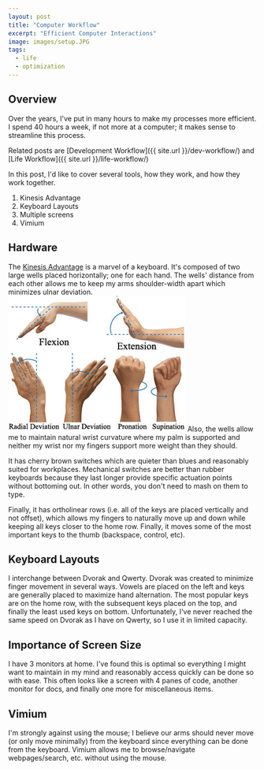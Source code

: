 ```yaml
---
layout: post
title: "Computer Workflow"
excerpt: "Efficient Computer Interactions"
image: images/setup.JPG
tags: 
  - life
  - optimization
---
```


## Overview
Over the years, I've put in many hours to make my processes more efficient. I spend 40 hours a week, if not more
at a computer; it makes sense to streamline this process.

Related posts are [Development Workflow]({{ site.url }}/dev-workflow/) and [Life Workflow]({{ site.url }}/life-workflow/)

In this post, I'd like to cover several tools, how they work, and how they work together.

1. Kinesis Advantage
2. Keyboard Layouts
3. Multiple screens
4. Vimium

## Hardware
The [Kinesis Advantage](https://kinesis-ergo.com/shop/advantage2/) is a marvel of a keyboard. It's composed of
two large wells placed horizontally; one for each hand. The wells' distance from each other allows me to keep my
arms shoulder-width apart which minimizes ulnar deviation. ![ulnar deviation](images/comp-workflow/wrist.png)
Also, the wells allow me to maintain natural wrist curvature where my palm is supported and neither my wrist nor
my fingers support more weight than they should.

It has cherry brown switches which are quieter than blues and reasonably suited for workplaces. Mechanical
switches are better than rubber keyboards because they last longer provide specific actuation points without
bottoming out. In other words, you don't need to mash on them to type. 

Finally, it has ortholinear rows (i.e. all of the keys are placed vertically and not offset), which allows my fingers
to naturally move up and down while keeping all keys closer to the home row. Finally, it moves some of the most
important keys to the thumb (backspace, control, etc).


## Keyboard Layouts
I interchange between Dvorak and Qwerty. Dvorak was created to minimize finger movement in several ways. Vowels are placed on 
the left and keys are generally placed to maximize hand alternation. The most popular keys are on the home row,
with the subsequent keys placed on the top, and finally the least used keys on bottom. Unfortunately, I've never reached
the same speed on Dvorak as I have on Qwerty, so I use it in limited capacity.

## Importance of Screen Size
I have 3 monitors at home. I've found this is optimal so everything I might want to maintain in my mind and reasonably
access quickly can be done so with ease. This often looks like a screen with 4 panes of code, another monitor for docs,
and finally one more for miscellaneous items.

## Vimium
I'm strongly against using the mouse; I believe our arms should never move (or only move minimally) from the keyboard
since everything can be done from the keyboard. Vimium allows me to browse/navigate webpages/search, etc. without
using the mouse.

